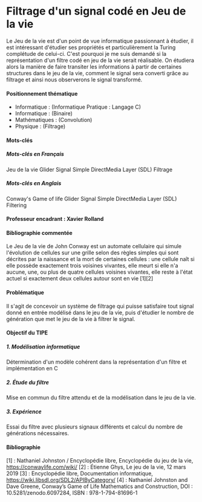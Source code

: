 # Filtrage d'un signal codé en Jeu de la vie
Le Jeu de la vie est d'un point de vue informatique passionnant à étudier, il est intéressant d'étudier ses propriétés et particulièrement la Turing complétude de celui-ci. C'est pourquoi je me suis demandé si la représentation d'un filtre codé en jeu de la vie serait réalisable. 
On étudiera alors la manière de faire transiter les informations à partir de certaines structures dans le jeu de la vie, comment le signal sera converti grâce au filtrage et ainsi nous observerons le signal transformé. 

#### Positionnement thématique
- Informatique : (Informatique Pratique : Langage C)
- Informatique : (Binaire)
- Mathématiques : (Convolution)
- Physique : (Filtrage)

#### Mots-clés
##### Mots-clés en Français
Jeu de la vie
Glider
Signal
Simple DirectMedia Layer (SDL)
Filtrage

##### Mots-clés en Anglais
Conway's Game of life
Glider
Signal
Simple DirectMedia Layer (SDL)
Filtering

#### Professeur encadrant : Xavier Rolland

#### Bibliographie commentée
Le Jeu de la vie de John Conway est un automate cellulaire qui simule l'évolution de cellules sur une grille selon des règles simples qui sont décrites par la naissance et la mort de certaines cellules : une cellule naît si elle possède exactement trois voisines vivantes, elle meurt si elle n'a aucune, une, ou plus de quatre cellules voisines vivantes, elle reste à l'état actuel si exactement deux cellules autour sont en vie \[1\]\[2\]


#### Problématique
Il s'agit de concevoir un système de filtrage qui puisse satisfaire tout signal donné en entrée modélisé dans le jeu de la vie, puis d'étudier le nombre de génération que met le jeu de la vie à filtrer le signal. 


#### Objectif du TIPE
##### 1. Modélisation informatique
Détermination d'un modèle cohérent dans la représentation d'un filtre et implémentation en C

##### 2. Étude du filtre
Mise en commun du filtre attendu et de la modélisation dans le jeu de la vie.

##### 3. Expérience
Essai du filtre avec plusieurs signaux différents et calcul du nombre de générations nécessaires. 


#### Bibliographie
\[1\] : Nathaniel Johnston / Encyclopédie libre, Encyclopédie du jeu de la vie, https://conwaylife.com/wiki/
\[2\] : Étienne Ghys, Le jeu de la vie, 12 mars 2019
\[3\] : Encyclopédie libre, Documentation informatique, https://wiki.libsdl.org/SDL2/APIByCategory/
\[4\] : Nathaniel Johnston and Dave Greene, Conway’s Game of Life Mathematics and Construction, DOI : 10.5281/zenodo.6097284, ISBN : 978-1-794-81696-1

